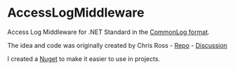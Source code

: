# AccessLogMiddleware
Access Log Middleware for .NET Standard in the [CommonLog format](https://en.wikipedia.org/wiki/Common_Log_Format).

The idea and code was originally created by Chris Ross - [Repo](https://github.com/Tratcher/CommonLog) - [Discussion](https://github.com/aspnet/AspNetCore/issues/5894#issuecomment-421688486)

I created a [Nuget](https://www.nuget.org/packages/AccessLogMiddleware.CommonLog/) to make it easier to use in projects.
